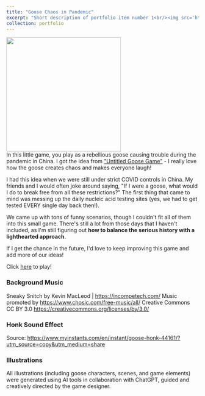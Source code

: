 ```yaml
---
title: "Goose Chaos in Pandemic"
excerpt: "Short description of portfolio item number 1<br/><img src='https://i.pinimg.com/736x/81/61/f2/8161f28258d90b01c12b9b1ebfd20f35.jpg'>"
collection: portfolio
---
```

<img src="https://i.pinimg.com/736x/81/61/f2/8161f28258d90b01c12b9b1ebfd20f35.jpg" width="300"><br>
In this little game, you play as a rebellious goose causing trouble during the pandemic in China. I got the idea from  <a href="https://goose.game/" target="_blank">"Untitled Goose Game"</a> - I really love how the goose creates chaos and makes everyone laugh!

I had this idea when we were still under strict COVID controls in China. My friends and I would often joke around saying, "If I were a goose, what would I do to break free from all these restrictions?" The first thing that came to mind was messing up the daily nucleic acid testing sites (yes, we had to get tested EVERY single day back then!).

We came up with tons of funny scenarios, though I couldn't fit all of them into this small game. There's still a lot from those days that I haven't included, as I'm still figuring out **how to balance the serious history with a lighthearted approach**.

If I get the chance in the future, I'd love to keep improving this game and add more of our ideas!

Click <a href="https://ting-bingersoda.github.io/about/goosechaosinpandemic.html" target="_blank">here</a> to play!

### Background Music
Sneaky Snitch by Kevin MacLeod | https://incompetech.com/
Music promoted by https://www.chosic.com/free-music/all/
Creative Commons CC BY 3.0
https://creativecommons.org/licenses/by/3.0/

### Honk Sound Effect
Source: https://www.myinstants.com/en/instant/goose-honk-44161/?utm_source=copy&utm_medium=share

### Illustrations
All illustrations (including goose characters, scenes, and game elements) were generated using AI tools in collaboration with ChatGPT, guided and creatively directed by the game designer.